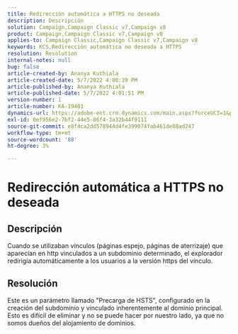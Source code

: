 ```yaml
---
title: Redirección automática a HTTPS no deseada
description: Descripción
solution: Campaign,Campaign Classic v7,Campaign v8
product: Campaign,Campaign Classic v7,Campaign v8
applies-to: Campaign Classic,Campaign Classic v7,Campaign v8
keywords: KCS,Redirección automática no deseada a HTTPS
resolution: Resolution
internal-notes: null
bug: false
article-created-by: Ananya Kuthiala
article-created-date: 5/7/2022 4:00:39 PM
article-published-by: Ananya Kuthiala
article-published-date: 5/7/2022 4:01:51 PM
version-number: 1
article-number: KA-19401
dynamics-url: https://adobe-ent.crm.dynamics.com/main.aspx?forceUCI=1&pagetype=entityrecord&etn=knowledgearticle&id=0a8b07d3-1ece-ec11-a7b5-0022480a8e40
exl-id: 0ef956e2-7bf2-44e5-86f4-3a32b44f9111
source-git-commit: e8f4ca2dd578944d4fe399074fab461de88ad247
workflow-type: tm+mt
source-wordcount: '88'
ht-degree: 3%

---
```


# Redirección automática a HTTPS no deseada

## Descripción

Cuando se utilizaban vínculos (páginas espejo, páginas de aterrizaje) que aparecían en http vinculados a un subdominio determinado, el explorador redirigía automáticamente a los usuarios a la versión https del vínculo.

## Resolución


Este es un parámetro llamado &quot;Precarga de HSTS&quot;, configurado en la creación del subdominio y vinculado inherentemente al dominio principal. Esto es difícil de eliminar y no se puede hacer por nuestro lado, ya que no somos dueños del alojamiento de dominios.
